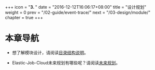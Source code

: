 +++
icon = "<b>3. </b>"
date = "2016-12-12T16:06:17+08:00"
title = "设计规划"
weight = 0
prev = "/02-guide/event-trace/"
next = "/03-design/module/"
chapter = true
+++

# 本章导航

 - 想了解模块设计，请阅读[目录结构说明](/03-design/module/)。
 
 - Elastic-Job-Cloud未来规划有哪些呢？请阅读[未来规划](/03-design/roadmap/)。
